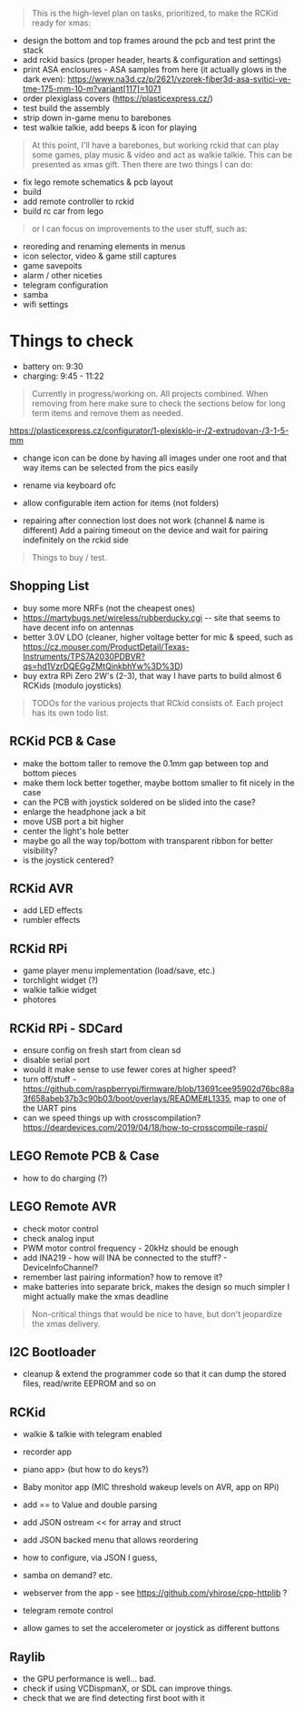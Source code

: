 > This is the high-level plan on tasks, prioritized, to make the RCKid ready for xmas:

- design the bottom and top frames around the pcb and test print the stack
- add rckid basics (proper header, hearts & configuration and settings)
- print ASA enclosures - ASA samples from here (it actually glows in the dark even): https://www.na3d.cz/p/2621/vzorek-fiber3d-asa-svitici-ve-tme-175-mm-10-m?variant[117]=1071
- order plexiglass covers (https://plasticexpress.cz/)
- test build the assembly
- strip down in-game menu to barebones
- test walkie talkie, add beeps & icon for playing

> At this point, I'll have a barebones, but working rckid that can play some games, play music & video and act as walkie talkie. This can be presented as xmas gift. Then there are two things I can do:

- fix lego remote schematics & pcb layout
- build
- add remote controller to rckid
- build rc car from lego

> or I can focus on improvements to the user stuff, such as:

- reoreding and renaming elements in menus
- icon selector, video & game still captures
- game savepoits
- alarm / other niceties
- telegram configuration
- samba
- wifi settings

# Things to check

- battery on: 9:30
- charging: 9:45 - 11:22

> Currently in progress/working on. All projects combined. When removing from here make sure to check the sections below for long term items and remove them as needed. 

https://plasticexpress.cz/configurator/1-plexisklo-ir-/2-extrudovan-/3-1-5-mm


- change icon can be done by having all images under one root and that way items can be selected from the pics easily
- rename via keyboard ofc

- allow configurable item action for items (not folders)

- repairing after connection lost does not work (channel & name is different) Add a pairing timeout on the device and wait for pairing indefinitely on the rckid side

> Things to buy / test. 

## Shopping List

- buy some more NRFs (not the cheapest ones)
- https://martybugs.net/wireless/rubberducky.cgi -- site that seems to have decent info on antennas
- better 3.0V LDO (cleaner, higher voltage better for mic & speed, such as https://cz.mouser.com/ProductDetail/Texas-Instruments/TPS7A2030PDBVR?qs=hd1VzrDQEGgZMtQinkbhYw%3D%3D)
- buy extra RPi Zero 2W's (2-3), that way I have parts to build almost 6 RCKids (modulo joysticks)

> TODOs for the various projects that RCkid consists of. Each project has its own todo list.

## RCKid PCB & Case

- make the bottom taller to remove the 0.1mm gap between top and bottom pieces
- make them lock better together, maybe bottom smaller to fit nicely in the case
- can the PCB with joystick soldered on be slided into the case? 
- enlarge the headphone jack a bit
- move USB port a bit higher
- center the light's hole better
- maybe go all the way top/bottom with transparent ribbon for better visibility? 
- is the joystick centered? 

## RCKid AVR

- add LED effects
- rumbler effects

## RCKid RPi

- game player menu implementation (load/save, etc.)
- torchlight widget (?)
- walkie talkie widget
- photores

## RCKid RPi - SDCard

- ensure config on fresh start from clean sd
- disable serial port
- would it make sense to use fewer cores at higher speed? 
- turn off/stuff - https://github.com/raspberrypi/firmware/blob/13691cee95902d76bc88a3f658abeb37b3c90b03/boot/overlays/README#L1335, map to one of the UART pins 
- can we speed things up with crosscompilation? https://deardevices.com/2019/04/18/how-to-crosscompile-raspi/

## LEGO Remote PCB & Case

- how to do charging (?)

## LEGO Remote AVR

- check motor control
- check analog input
- PWM motor control frequency - 20kHz should be enough
- add INA219 - how will INA be connected to the stuff? - DeviceInfoChannel? 
- remember last pairing information? how to remove it? 
- make batteries into separate brick, makes the design so much simpler I might actually make the xmas deadline

> Non-critical things that would be nice to have, but don't jeopardize the xmas delivery. 

## I2C Bootloader

- cleanup & extend the programmer code so that it can dump the stored files, read/write EEPROM and so on

## RCKid

- walkie & talkie with telegram enabled
- recorder app
- piano app> (but how to do keys?)
- Baby monitor app (MIC threshold wakeup levels on AVR, app on RPi)

- add == to Value and double parsing
- add JSON ostream << for array and struct
- add JSON backed menu that allows reordering
- how to configure, via JSON I guess,
- samba on demand? etc.
- webserver from the app - see https://github.com/yhirose/cpp-httplib ?
- telegram remote control 

- allow games to set the accelerometer or joystick as different buttons

## Raylib 

- the GPU performance is well... bad. 
- check if using VCDispmanX, or SDL can improve things. 
- check that we are find detecting first boot with it

